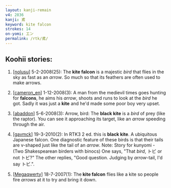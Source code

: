 ```yaml
---
layout: kanji-remain
v4: 2836
kanji: 鳶
keyword: kite falcon
strokes: 14
on-yomi: エン
permalink: /rtk/鳶/
---
```


## Koohii stories: 

1) [<a href="http://kanji.koohii.com/profile/nolusu">nolusu</a>] 5-2-2008(25): The<strong> kite falcon</strong> is a majestic <em>bird</em> that flies in the sky as fast as an <em>arrow</em>. So much so that its feathers are often used to make arrows.

2) [<a href="http://kanji.koohii.com/profile/cameron_en">cameron_en</a>] 1-12-2008(3): A man from the medievil times goes hunting for <strong>falcons</strong>, he aims his <em>arrow</em>, shoots and runs to look at the <em>bird</em> he got. Sadly it was just a <strong>kite</strong> and he&#039;d made some poor boy very upset.

3) [<a href="http://kanji.koohii.com/profile/abaddon">abaddon</a>] 5-6-2008(3): Arrow, bird: The <strong>black kite</strong> is a <em>bird</em> of prey (like the raptor). You can see it approaching its target, like an <em>arrow</em> speeding through the air.

4) [<a href="http://kanji.koohii.com/profile/gavmck">gavmck</a>] 19-3-2010(2): In RTK3 2 ed. this is <strong>black kite</strong>. A ubiquitous Japanese falcon. One diagnostic feature of these birds is that their tails are v-shaped just like the tail of an <em>arrow</em>. Note: Story for kunyomi - (Two Shakespearean birders with binocs) One says, &quot;That <em>bird</em>, トビ or not トビ?&quot; The other replies, &quot;Good question. Judging by <em>arrow</em>-tail, I&#039;d say トビ.&quot;.

5) [<a href="http://kanji.koohii.com/profile/Megaqwerty">Megaqwerty</a>] 18-7-2007(1): The<strong> kite falcon</strong> flies like a kite so people fire <em>arrows</em> at it to try and bring it down.

